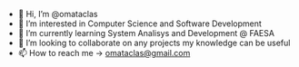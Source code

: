 - 👋 Hi, I’m @omataclas
- 👀 I’m interested in Computer Science and Software Development
- 🌱 I’m currently learning System Analisys and Development @ FAESA
- 💞️ I’m looking to collaborate on any projects my knowledge can be useful
- 📫 How to reach me -> omataclas@gmail.com

<!---
omataclas/omataclas is a ✨ special ✨ repository because its `README.md` (this file) appears on your GitHub profile.
You can click the Preview link to take a look at your changes.
--->
